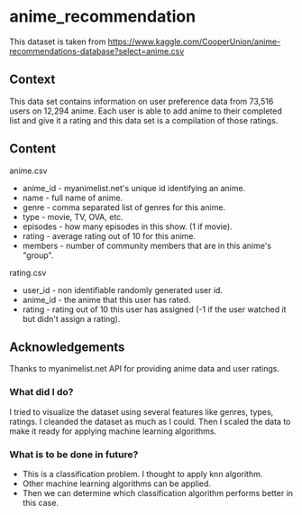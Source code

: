 # anime_recommendation

This dataset is taken from https://www.kaggle.com/CooperUnion/anime-recommendations-database?select=anime.csv

## Context
This data set contains information on user preference data from 73,516 users on 12,294 anime. Each user is able to add anime to their completed list and give it a rating and this data set is a compilation of those ratings.

## Content
anime.csv

- anime_id - myanimelist.net's unique id identifying an anime.
- name - full name of anime.
- genre - comma separated list of genres for this anime.
- type - movie, TV, OVA, etc.
- episodes - how many episodes in this show. (1 if movie).
- rating - average rating out of 10 for this anime.
- members - number of community members that are in this anime's "group".

rating.csv

- user_id - non identifiable randomly generated user id.
- anime_id - the anime that this user has rated.
- rating - rating out of 10 this user has assigned (-1 if the user watched it but didn't assign a rating).

## Acknowledgements
Thanks to myanimelist.net API for providing anime data and user ratings.

### What did I do?
I tried to visualize the dataset using several features like genres, types, ratings. I cleanded the dataset as much as I could. Then I scaled the data to make it ready for applying machine learning algorithms.

### What is to be done in future?
- This is a classification problem. I thought to apply knn algorithm.
- Other machine learning algorithms can be applied.
- Then we can determine which classification algorithm performs better in this case.
